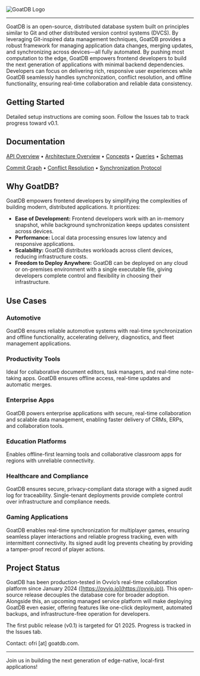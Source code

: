 <picture>
  <source media="(prefers-color-scheme: dark)" srcset="https://github.com/user-attachments/assets/4975e49c-e73c-435e-8e10-97adc2c0aaeb">
  <source media="(prefers-color-scheme: light)" srcset="https://github.com/user-attachments/assets/270caf47-3ed8-49d4-b3b9-74a51bd2d6c0">
  <img alt="GoatDB Logo" src="https://github.com/user-attachments/assets/270caf47-3ed8-49d4-b3b9-74a51bd2d6c0">
</picture>

---

GoatDB is an open-source, distributed database system built on principles similar to Git and other distributed version control systems (DVCS). By leveraging Git-inspired data management techniques, GoatDB provides a robust framework for managing application data changes, merging updates, and synchronizing across devices—all fully automated. By pushing most computation to the edge, GoatDB empowers frontend developers to build the next generation of applications with minimal backend dependencies. Developers can focus on delivering rich, responsive user experiences while GoatDB seamlessly handles synchronization, conflict resolution, and offline functionality, ensuring real-time collaboration and reliable data consistency.

## Getting Started

Detailed setup instructions are coming soon. Follow the Issues tab to track progress toward v0.1.

## Documentation

[API Overview](docs/api.md)
• [Architecture Overview](docs/architecture.md)
• [Concepts](docs/concepts.md)
• [Queries](docs/query.md)
• [Schemas](docs/schema.md)

[Commit Graph](docs/commit-graph.md)
• [Conflict Resolution](docs/conflict-resolution.md)
• [Synchronization Protocol](docs/sync.md)

## Why GoatDB?

GoatDB empowers frontend developers by simplifying the complexities of building modern, distributed applications. It prioritizes:

- **Ease of Development:** Frontend developers work with an in-memory snapshot, while background synchronization keeps updates consistent across devices.
- **Performance:** Local data processing ensures low latency and responsive applications.
- **Scalability:** GoatDB distributes workloads across client devices, reducing infrastructure costs.
- **Freedom to Deploy Anywhere:** GoatDB can be deployed on any cloud or on-premises environment with a single executable file, giving developers complete control and flexibility in choosing their infrastructure.

## Use Cases

### Automotive

GoatDB ensures reliable automotive systems with real-time synchronization and offline functionality, accelerating delivery, diagnostics, and fleet management applications.

### Productivity Tools

Ideal for collaborative document editors, task managers, and real-time note-taking apps. GoatDB ensures offline access, real-time updates and automatic merges.

### Enterprise Apps

GoatDB powers enterprise applications with secure, real-time collaboration and scalable data management, enabling faster delivery of CRMs, ERPs, and collaboration tools.

### Education Platforms

Enables offline-first learning tools and collaborative classroom apps for regions with unreliable connectivity.

### Healthcare and Compliance

GoatDB ensures secure, privacy-compliant data storage with a signed audit log for traceability. Single-tenant deployments provide complete control over infrastructure and compliance needs.

### Gaming Applications

GoatDB enables real-time synchronization for multiplayer games, ensuring seamless player interactions and reliable progress tracking, even with intermittent connectivity. Its signed audit log prevents cheating by providing a tamper-proof record of player actions.

## Project Status

GoatDB has been production-tested in Ovvio’s real-time collaboration platform since January 2024 ([https://ovvio.io](https://ovvio.io)). This open-source release decouples the database core for broader adoption. Alongside this, an upcoming managed service platform will make deploying GoatDB even easier, offering features like one-click deployment, automated backups, and infrastructure-free operation for developers.

The first public release (v0.1) is targeted for Q1 2025. Progress is tracked in the Issues tab.

Contact: ofri [at] goatdb.com.

---

Join us in building the next generation of edge-native, local-first applications!

